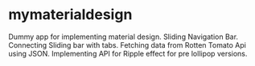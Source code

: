 # mymaterialdesign
Dummy app for implementing material design.
Sliding Navigation Bar.
Connecting Sliding bar with tabs.
Fetching data from Rotten Tomato Api using JSON.
Implementing API for Ripple effect for pre lollipop versions.

